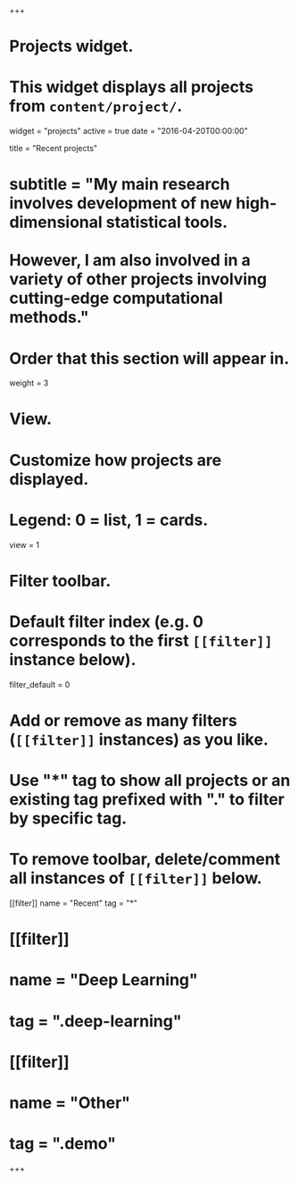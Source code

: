 +++
# Projects widget.
# This widget displays all projects from `content/project/`.
widget = "projects"
active = true
date = "2016-04-20T00:00:00"

title = "Recent projects"
# subtitle = "My main research involves development of new high-dimensional statistical tools. <br><br>However, I am also involved in a variety of other projects involving cutting-edge computational methods."

# Order that this section will appear in.
weight = 3

# View.
# Customize how projects are displayed.
# Legend: 0 = list, 1 = cards.
view = 1

# Filter toolbar.

# Default filter index (e.g. 0 corresponds to the first `[[filter]]` instance below).
filter_default = 0

# Add or remove as many filters (`[[filter]]` instances) as you like.
# Use "*" tag to show all projects or an existing tag prefixed with "." to filter by specific tag.
# To remove toolbar, delete/comment all instances of `[[filter]]` below.
[[filter]]
  name = "Recent"
  tag = "*"
  
# [[filter]]
#   name = "Deep Learning"
#   tag = ".deep-learning"

# [[filter]]
#   name = "Other"
#   tag = ".demo"

+++

